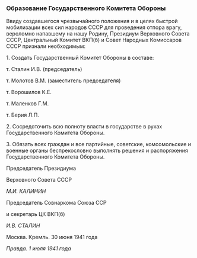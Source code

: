### Образование Государственного Комитета Обороны

Ввиду создавшегося чрезвычайного положения и в целях быстрой мобилизации всех сил народов СССР для проведения отпора врагу, вероломно напавшему на нашу Родину, Президиум Верховного Совета СССР, Центральный Комитет ВКП(б) и Совет Народных Комиссаров СССР признали необходимым:

1. Создать Государственный Комитет Обороны в составе:

т. Сталин И.В. (председатель)

т. Молотов В.М. (заместитель председателя)

т. Ворошилов К.Е.

т. Маленков Г.М.

т. Берия Л.П.

2. Сосредоточить всю полноту власти в государстве в руках Государственного Комитета Обороны.

3. Обязать всех граждан и все партийные, советские, комсомольские и военные органы беспрекословно выполнять решения и распоряжения Государственного Комитета Обороны.

Председатель Президиума

Верховного Совета СССР

_М.И. КАЛИНИН_

Председатель Совнаркома Союза ССР

и секретарь ЦК ВКП(б)

_И.В. СТАЛИН_

Москва. Кремль. 30 июня 1941 года

_Правда. 1 июля 1941 года_